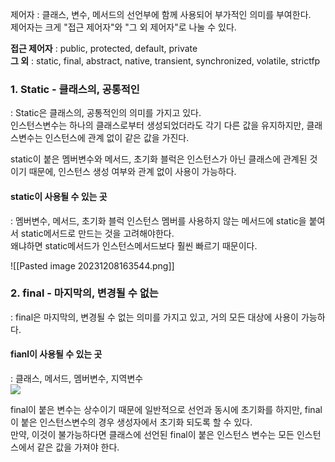 제어자 : 클래스, 변수, 메서드의 선언부에 함께 사용되어 부가적인 의미를 부여한다.  
제어자는 크게 "접근 제어자"와 "그 외 제어자"로 나눌 수 있다.

**접근 제어자** : public, protected, default, private  
**그 외** : static, final, abstract, native, transient, synchronized, volatile, strictfp



### 1. Static - 클래스의, 공통적인

: Static은 클래스의, 공통적인의 의미를 가지고 있다.  
인스턴스변수는 하나의 클래스로부터 생성되었더라도 각기 다른 값을 유지하지만, 클래스변수는 인스턴스에 관계 없이 같은 값을 가진다.

static이 붙은 멤버변수와 메서드, 초기화 블럭은 인스턴스가 아닌 클래스에 관계된 것이기 때문에, 인스턴스 생성 여부와 관계 없이 사용이 가능하다.

#### static이 사용될 수 있는 곳

: 멤버변수, 메서드, 초기화 블럭
인스턴스 멤버를 사용하지 않는 메서드에 static을 붙여서 static메서드로 만드는 것을 고려해야한다.  
왜냐하면 static메서드가 인스턴스메서드보다 훨씬 빠르기 때문이다.

![[Pasted image 20231208163544.png]]


### 2. final - 마지막의, 변경될 수 없는

: final은 마지막의, 변경될 수 없는 의미를 가지고 있고, 거의 모든 대상에 사용이 가능하다.

#### fianl이 사용될 수 있는 곳

: 클래스, 메서드, 멤버변수, 지역변수  
![](https://velog.velcdn.com/images%2Fkongsub%2Fpost%2Fc9a182a8-9659-4317-a7e9-5462a6c43a1d%2Fimage.png)

final이 붙은 변수는 상수이기 때문에 일반적으로 선언과 동시에 초기화를 하지만, final이 붙은 인스턴스변수의 경우 생성자에서 초기화 되도록 할 수 있다.  
만약, 이것이 불가능하다면 클래스에 선언된 final이 붙은 인스턴스 변수는 모든 인스턴스에서 같은 값을 가져야 한다.

